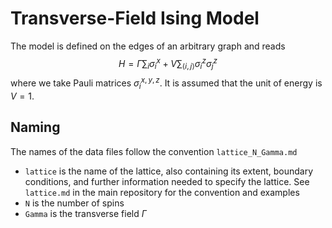 # Transverse-Field Ising Model

The model is defined on the edges of an arbitrary graph and reads
$$H = \Gamma \sum_i \sigma^x_i + V \sum_{\langle i, j \rangle} \sigma^z_i \sigma^z_j$$
where we take Pauli matrices $\sigma^{x, y, z}_i$.
It is assumed that the unit of energy is $V = 1$.

## Naming

The names of the data files follow the convention `lattice_N_Gamma.md`

* `lattice` is the name of the lattice, also containing its extent, boundary conditions, and further information needed to specify the lattice. See `lattice.md` in the main repository for the convention and examples
* `N` is the number of spins
* `Gamma` is the transverse field $\Gamma$

